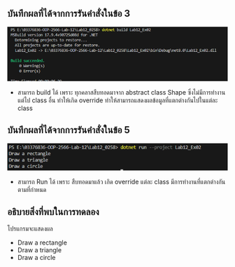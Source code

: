 ## บันทึกผลที่ได้จากการรันคำสั่งในข้อ 3

![pic](/Pictures/pic-5.png)

- สามารถ build ได้ เพราะ ทุกคลาสสืบทอดมาจาก abstract class Shape ซึ่งไม่มีการทำงาน แต่ไป class อื่น ทำให้เกิด override ทำให้สามารถแสดงผลข้อมูลที่แตกต่างกันไปในแต่ละ class 

## บันทึกผลที่ได้จากการรันคำสั่งในข้อ 5

![pic](/Pictures/pic-6.png)

- สามารถ Run ได้ เพราะ สืบทอดมาแล้ว เกิด override แต่ละ class มีการทำงานที่แตกต่างกันตามที่กำหนด

## อธิบายสิ่งที่พบในการทดลอง

โปรแกรมจะแสดงผล

- Draw a rectangle
- Draw a triangle
- Draw a circle